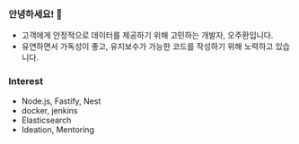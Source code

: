 ### 안녕하세요! 🫡<br/>
- 고객에게 안정적으로 데이터를 제공하기 위해 고민하는 개발자, 오주환입니다.<br/>
- 유연하면서 가독성이 좋고, 유지보수가 가능한 코드를 작성하기 위해 노력하고 있습니다.<br/>

### Interest
- Node.js, Fastify, Nest
- docker, jenkins
- Elasticsearch
- Ideation, Mentoring
